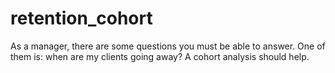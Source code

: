 # retention_cohort
As a manager, there are some questions you must be able to answer. One of them is: when are my clients going away? A cohort analysis should help.
